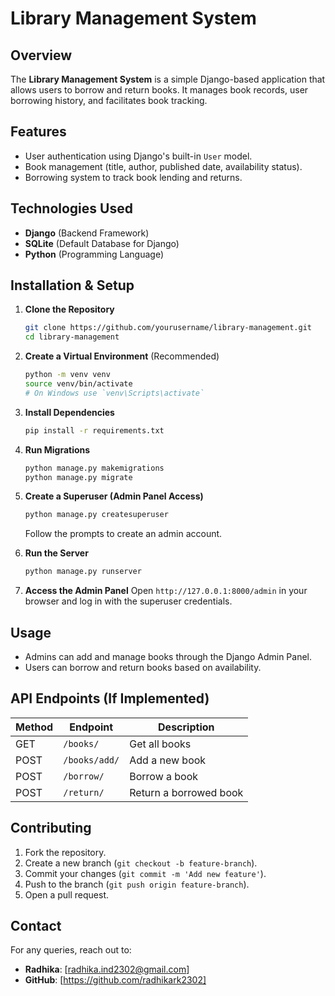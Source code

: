 # Library Management System

## Overview
The **Library Management System** is a simple Django-based application that allows users to borrow and return books. It manages book records, user borrowing history, and facilitates book tracking.

## Features
- User authentication using Django's built-in `User` model.
- Book management (title, author, published date, availability status).
- Borrowing system to track book lending and returns.

## Technologies Used
- **Django** (Backend Framework)
- **SQLite** (Default Database for Django)
- **Python** (Programming Language)

## Installation & Setup

1. **Clone the Repository**
   ```bash
   git clone https://github.com/yourusername/library-management.git
   cd library-management
   ```

2. **Create a Virtual Environment** (Recommended)
   ```bash
   python -m venv venv
   source venv/bin/activate  
   # On Windows use `venv\Scripts\activate`
   ```

3. **Install Dependencies**
   ```bash
   pip install -r requirements.txt
   ```

4. **Run Migrations**
   ```bash
   python manage.py makemigrations
   python manage.py migrate
   ```

5. **Create a Superuser (Admin Panel Access)**
   ```bash
   python manage.py createsuperuser
   ```
   Follow the prompts to create an admin account.

6. **Run the Server**
   ```bash
   python manage.py runserver
   ```

7. **Access the Admin Panel**
   Open `http://127.0.0.1:8000/admin` in your browser and log in with the superuser credentials.

## Usage
- Admins can add and manage books through the Django Admin Panel.
- Users can borrow and return books based on availability.

## API Endpoints (If Implemented)
| Method | Endpoint | Description |
|--------|----------|-------------|
| GET | `/books/` | Get all books |
| POST | `/books/add/` | Add a new book |
| POST | `/borrow/` | Borrow a book |
| POST | `/return/` | Return a borrowed book |

## Contributing
1. Fork the repository.
2. Create a new branch (`git checkout -b feature-branch`).
3. Commit your changes (`git commit -m 'Add new feature'`).
4. Push to the branch (`git push origin feature-branch`).
5. Open a pull request.

## Contact
For any queries, reach out to:
- **Radhika**: [radhika.ind2302@gmail.com]
- **GitHub**: [https://github.com/radhikark2302]

